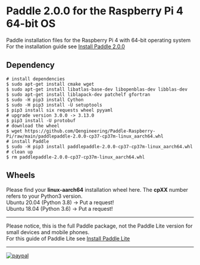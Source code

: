 # Paddle 2.0.0 for the Raspberry Pi 4 64-bit OS
Paddle installation files for the Raspberry Pi 4 with 64-bit operating system
For the installation guide see [Install Paddle 2.0.0](https://qengineering.eu/install-paddlepaddle-on-raspberry-pi-4.html) <br/>
## Dependency
```
# install dependencies
$ sudo apt-get install cmake wget
$ sudo apt-get install libatlas-base-dev libopenblas-dev libblas-dev
$ sudo apt-get install liblapack-dev patchelf gfortran
$ sudo -H pip3 install Cython
$ sudo -H pip3 install -U setuptools
$ pip3 install six requests wheel pyyaml
# upgrade version 3.0.0 -> 3.13.0
$ pip3 install -U protobuf
# download the wheel
$ wget https://github.com/Qengineering/Paddle-Raspberry-Pi/raw/main/paddlepaddle-2.0.0-cp37-cp37m-linux_aarch64.whl
# install Paddle
$ sudo -H pip3 install paddlepaddle-2.0.0-cp37-cp37m-linux_aarch64.whl
# clean up
$ rm paddlepaddle-2.0.0-cp37-cp37m-linux_aarch64.whl
```
## Wheels
Please find your **linux-aarch64** installation wheel here. The **cpXX** number refers to your Python3 version.<br/>
Ubuntu 20.04 (Python 3.8) -> Put a request!<br/>
Ubuntu 18.04 (Python 3.6) -> Put a request!<br/>

----

Please notice, this is the full Paddle package, not the Paddle Lite version for small devices and mobile phones.<br/>
For this guide of Paddle Lite see [Install Paddle Lite](https://qengineering.eu/install-paddle-lite-on-raspberry-pi-4.html) <br/>

------------

[![paypal](https://qengineering.eu/images/TipJarSmall4.png)](https://www.paypal.com/cgi-bin/webscr?cmd=_s-xclick&hosted_button_id=CPZTM5BB3FCYL) 
